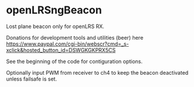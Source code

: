 openLRSngBeacon
===============

Lost plane beacon only for openLRS RX.

Donations for development tools and utilities (beer) here
https://www.paypal.com/cgi-bin/webscr?cmd=_s-xclick&hosted_button_id=DSWGKGKPRX5CS

See the beginning of the code for contiguration options.

Optionally input PWM from receiver to ch4 to keep the beacon deactivated unless failsafe is set.
